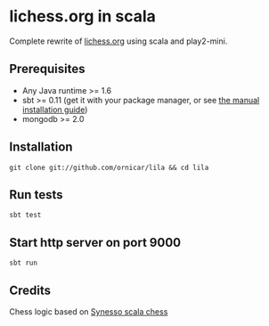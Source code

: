 lichess.org in scala
====================

Complete rewrite of [lichess.org](lichess.org) using scala and play2-mini.

Prerequisites
-------------

- Any Java runtime >= 1.6
- sbt >= 0.11 (get it with your package manager, or see [the manual installation guide](https://github.com/harrah/xsbt/wiki/Getting-Started-Setup))
- mongodb >= 2.0

Installation
------------

    git clone git://github.com/ornicar/lila && cd lila

Run tests
---------

    sbt test

Start http server on port 9000
------------------------------

    sbt run

Credits 
-------

Chess logic based on [Synesso scala chess](https://github.com/Synesso/scala-chess)
